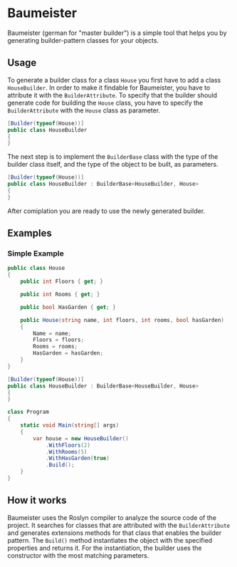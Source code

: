 # Baumeister
Baumeister (german for "master builder") is a simple tool that helps you by generating builder-pattern classes for your objects.

## Usage
To generate a builder class for a class `House` you first have to add a class `HouseBuilder`. 
In order to make it findable for Baumeister, you have to attribute it with the `BuilderAttribute`.
To specify that the builder should generate code for building the `House` class, you have to specify the `BuilderAttribute` with the `House` class as parameter.
```cs
[Builder(typeof(House))]
public class HouseBuilder
{
}
```
The next step is to implement the `BuilderBase` class with the type of the builder class itself, and the type of the object to be built, as parameters.
```cs
[Builder(typeof(House))]
public class HouseBuilder : BuilderBase<HouseBuilder, House>
{
}
```
After comiplation you are ready to use the newly generated builder.
## Examples

### Simple Example
```cs
public class House
{
	public int Floors { get; }

	public int Rooms { get; }

	public bool HasGarden { get; }

	public House(string name, int floors, int rooms, bool hasGarden)
	{
		Name = name;
		Floors = floors;
		Rooms = rooms;
		HasGarden = hasGarden;
	}
}

[Builder(typeof(House))]
public class HouseBuilder : BuilderBase<HouseBuilder, House>
{
}

class Program
{
	static void Main(string[] args)
	{
		var house = new HouseBuilder()
			.WithFloors(2)
			.WithRooms(5)
			.WithHasGarden(true)
			.Build();
	}
}
```
## How it works
Baumeister uses the Roslyn compiler to analyze the source code of the project.
It searches for classes that are attributed with the `BuilderAttribute` and generates extensions methods for that class that enables the builder pattern.
The `Build()` method instantiates the object with the specified properties and returns it. For the instantiation, the builder uses the constructor with the most matching parameters.
